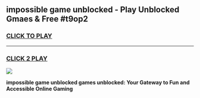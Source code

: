 
## impossible game unblocked - Play Unblocked Gmaes & Free #t9op2
<h3>
<a href="https://premium.freeplayer.one?title=impossible_game_unblocked&ref=01M">CLICK TO PLAY</a></h3>
<hr>

<h3>
<a href="https://premium.freeplayer.one?title=impossible_game_unblocked&ref=01M">CLICK 2 PLAY</a>
  
</h3>

<a href="https://premium.freeplayer.one?title=impossible_game_unblocked&ref=01M"><img src="https://clearcache.store/games.png"></a>


**impossible game unblocked games unblocked: Your Gateway to Fun and Accessible Online Gaming**
